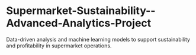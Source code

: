 # Supermarket-Sustainability--Advanced-Analytics-Project
Data-driven analysis and machine learning models to support sustainability and profitability in supermarket operations.
